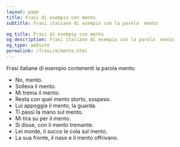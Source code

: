 ```yaml
---
layout: page
title: Frasi di esempio con mento 
subtitle: Frasi italiane di esempio con la parola  mento

og_title: Frasi di esempio con mento 
og_description: Frasi italiane di esempio con la parola  mento
og_type: website
permalink: /frasi/m/mento.html
---
```


Frasi italiane di esempio contenenti la parola mento:


- No, mento.
- Solleva il mento.
- Mi trema il mento.
- Resta con quel mento storto, sospeso.
- Lui appoggia il mento, la guarda.
- Ti passi la mano sul mento.
- Mi tira su per il mento.
- Sì disse, con il mento tremante.
- Lei morde, il succo le cola sul mento.
- La sua fronte, il naso e il mento offrivano.
